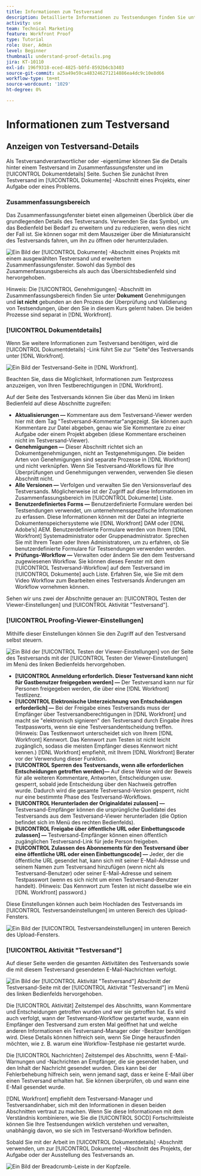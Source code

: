 ```yaml
---
title: Informationen zum Testversand
description: Detaillierte Informationen zu Testsendungen finden Sie unter [!DNL  Workfront] durch das Zusammenfassungsfenster und [!UICONTROL Dokumentdetails] Seite.
activity: use
team: Technical Marketing
feature: Workfront Proof
type: Tutorial
role: User, Admin
level: Beginner
thumbnail: understand-proof-details.png
jira: KT-10110
exl-id: 196f9318-eced-4825-b0fd-8592b6cb3403
source-git-commit: a25a49e59ca483246271214886ea4dc9c10e8d66
workflow-type: tm+mt
source-wordcount: '1029'
ht-degree: 0%

---
```


# Informationen zum Testversand

## Anzeigen von Testversand-Details

Als Testversandverantwortlicher oder -eigentümer können Sie die Details hinter einem Testversand im Zusammenfassungsfenster und im [!UICONTROL Dokumentdetails] Seite. Suchen Sie zunächst Ihren Testversand im [!UICONTROL Dokumente] -Abschnitt eines Projekts, einer Aufgabe oder eines Problems.

### Zusammenfassungsbereich

Das Zusammenfassungsfenster bietet einen allgemeinen Überblick über die grundlegenden Details des Testversands. Verwenden Sie das Symbol, um das Bedienfeld bei Bedarf zu erweitern und zu reduzieren, wenn dies nicht der Fall ist. Sie können sogar mit dem Mauszeiger über die Miniaturansicht des Testversands fahren, um ihn zu öffnen oder herunterzuladen.

![Ein Bild der [!UICONTROL Dokumente] -Abschnitt eines Projekts mit einem ausgewählten Testversand und erweitertem Zusammenfassungsfenster. Sowohl das Symbol des Zusammenfassungsbereichs als auch das Übersichtsbedienfeld sind hervorgehoben.](assets/document-summary.png)

Hinweis: Die [!UICONTROL Genehmigungen] -Abschnitt im Zusammenfassungsbereich finden Sie unter **Dokument** Genehmigungen und **ist nicht** gebunden an den Prozess der Überprüfung und Validierung von Testsendungen, über den Sie in diesem Kurs gelernt haben. Die beiden Prozesse sind separat in [!DNL Workfront].

### [!UICONTROL Dokumentdetails]

Wenn Sie weitere Informationen zum Testversand benötigen, wird die [!UICONTROL Dokumentdetails] -Link führt Sie zur &quot;Seite&quot;des Testversands unter [!DNL Workfront].

![Ein Bild der Testversand-Seite in [!DNL  Workfront].](assets/document-details.png)

Beachten Sie, dass die Möglichkeit, Informationen zum Testprozess anzuzeigen, von Ihren Testberechtigungen in [!DNL Workfront].

Auf der Seite des Testversands können Sie über das Menü im linken Bedienfeld auf diese Abschnitte zugreifen:

* **Aktualisierungen —** Kommentare aus dem Testversand-Viewer werden hier mit dem Tag &quot;Testversand-Kommentar&quot;angezeigt. Sie können auch Kommentare zur Datei abgeben, genau wie Sie Kommentare zu einer Aufgabe oder einem Projekt abgeben (diese Kommentare erscheinen nicht im Testversand-Viewer).
* **Genehmigungen —** Dieser Abschnitt richtet sich an Dokumentgenehmigungen, nicht an Testgenehmigungen. Die beiden Arten von Genehmigungen sind separate Prozesse in [!DNL Workfront] und nicht verknüpfen. Wenn Sie Testversand-Workflows für Ihre Überprüfungen und Genehmigungen verwenden, verwenden Sie diesen Abschnitt nicht.
* **Alle Versionen —** Verfolgen und verwalten Sie den Versionsverlauf des Testversands. Möglicherweise ist der Zugriff auf diese Informationen im Zusammenfassungsbereich im [!UICONTROL Dokumente] Liste.
* **Benutzerdefiniertes Forms —** Benutzerdefinierte Formulare werden bei Testsendungen verwendet, um unternehmensspezifische Informationen zu erfassen. Diese Informationen können mit der Datei an integrierte Dokumentenspeichersysteme wie [!DNL Workfront] DAM oder [!DNL Adobe’s] AEM. Benutzerdefinierte Formulare werden von Ihrem [!DNL Workfront] Systemadministrator oder Gruppenadministrator. Sprechen Sie mit Ihrem Team oder Ihren Administratoren, um zu erfahren, ob Sie benutzerdefinierte Formulare für Testsendungen verwenden werden.
* **Prüfungs-Workflow —** Verwalten oder ändern Sie den dem Testversand zugewiesenen Workflow. Sie können dieses Fenster mit dem [!UICONTROL Testversand-Workflow] auf dem Testversand im [!UICONTROL Dokumente] auch Liste. Erfahren Sie, wie Sie mit dem Video Workflow zum Bearbeiten eines Testversands Änderungen am Workflow vornehmen können.

Sehen wir uns zwei der Abschnitte genauer an: [!UICONTROL Testen der Viewer-Einstellungen] und [!UICONTROL Aktivität &quot;Testversand&quot;].

### [!UICONTROL Proofing-Viewer-Einstellungen]

Mithilfe dieser Einstellungen können Sie den Zugriff auf den Testversand selbst steuern.

![Ein Bild der [!UICONTROL Testen der Viewer-Einstellungen] von der Seite des Testversands mit der [!UICONTROL Testen der Viewer-Einstellungen] im Menü des linken Bedienfelds hervorgehoben.](assets/proofing-settings-on-details-page.png)

* **[!UICONTROL Anmeldung erforderlich. Dieser Testversand kann nicht für Gastbenutzer freigegeben werden] —** Der Testversand kann nur für Personen freigegeben werden, die über eine [!DNL Workfront] Testlizenz.
* **[!UICONTROL Elektronische Unterzeichnung von Entscheidungen erforderlich] —** Bei der Freigabe eines Testversands muss der Empfänger über Testversandberechtigungen in [!DNL Workfront] und macht sie &quot;elektronisch signieren&quot; den Testversand durch Eingabe ihres Testpassworts, wenn sie eine Testversandentscheidung treffen. (Hinweis: Das Testkennwort unterscheidet sich von Ihrem [!DNL Workfront] Kennwort. Das Kennwort zum Testen ist nicht leicht zugänglich, sodass die meisten Empfänger dieses Kennwort nicht kennen.) [!DNL Workfront] empfiehlt, mit Ihrem [!DNL Workfront] Berater vor der Verwendung dieser Funktion.
* **[!UICONTROL Sperren des Testversands, wenn alle erforderlichen Entscheidungen getroffen werden]—** Auf diese Weise wird der Beweis für alle weiteren Kommentare, Antworten, Entscheidungen usw. gesperrt, sobald jede Entscheidung über den Nachweis getroffen wurde. Dadurch wird die gesamte Testversand-Version gesperrt, nicht nur eine bestimmte Phase des Testversand-Workflows.
* **[!UICONTROL Herunterladen der Originaldatei zulassen] —** Testversand-Empfänger können die ursprüngliche Quelldatei des Testversands aus dem Testversand-Viewer herunterladen (die Option befindet sich im Menü des rechten Bedienfelds).
* **[!UICONTROL Freigabe über öffentliche URL oder Einbettungscode zulassen] —** Testversand-Empfänger können einen öffentlich zugänglichen Testversand-Link für jede Person freigeben.
* **[!UICONTROL Zulassen des Abonnements für den Testversand über eine öffentliche URL oder einen Einbettungscode] —** Jeder, der die öffentliche URL gesendet hat, kann sich mit seiner E-Mail-Adresse und seinem Namen zum Testversand hinzufügen (wenn nicht als Testversand-Benutzer) oder seiner E-Mail-Adresse und seinem Testpasswort (wenn es sich nicht um einen Testversand-Benutzer handelt). (Hinweis: Das Kennwort zum Testen ist nicht dasselbe wie ein [!DNL Workfront] password.)

Diese Einstellungen können auch beim Hochladen des Testversands im [!UICONTROL Testversandeinstellungen] im unteren Bereich des Upload-Fensters.

![Ein Bild der [!UICONTROL Testversandeinstellungen] im unteren Bereich des Upload-Fensters.](assets/proof-settings-on-upload-page.png)

### [!UICONTROL Aktivität &quot;Testversand&quot;]

Auf dieser Seite werden die gesamten Aktivitäten des Testversands sowie die mit diesem Testversand gesendeten E-Mail-Nachrichten verfolgt.

![Ein Bild der [!UICONTROL Aktivität &quot;Testversand&quot;] Abschnitt der Testversand-Seite mit der [!UICONTROL Aktivität &quot;Testversand&quot;] im Menü des linken Bedienfelds hervorgehoben.](assets/proofing-activity-in-details.png)

Die [!UICONTROL Aktivität] Zeitstempel des Abschnitts, wann Kommentare und Entscheidungen getroffen wurden und wer sie getroffen hat. Es wird auch verfolgt, wann der Testversand-Workflow gestartet wurde, wann ein Empfänger den Testversand zum ersten Mal geöffnet hat und welche anderen Informationen ein Testversand-Manager oder -Besitzer benötigen wird. Diese Details können hilfreich sein, wenn Sie Dinge herausfinden möchten, wie z. B. warum eine Workflow-Testphase nie gestartet wurde.

Die [!UICONTROL Nachrichten] Zeitstempel des Abschnitts, wenn E-Mail-Warnungen und -Nachrichten an Empfänger, die sie gesendet haben, und den Inhalt der Nachricht gesendet wurden. Dies kann bei der Fehlerbehebung hilfreich sein, wenn jemand sagt, dass er keine E-Mail über einen Testversand erhalten hat. Sie können überprüfen, ob und wann eine E-Mail gesendet wurde.

[!DNL Workfront] empfiehlt dem Testversand-Manager und Testversandinhaber, sich mit den Informationen in diesen beiden Abschnitten vertraut zu machen. Wenn Sie diese Informationen mit dem Verständnis kombinieren, wie Sie die [!UICONTROL SOCD] Fortschrittsleiste können Sie Ihre Testsendungen wirklich verstehen und verwalten, unabhängig davon, wo sie sich im Testversand-Workflow befinden.

Sobald Sie mit der Arbeit im [!UICONTROL Dokumentdetails] -Abschnitt verwenden, um zur [!UICONTROL Dokumente] -Abschnitt des Projekts, der Aufgabe oder der Ausstellung des Testversands an.

![Ein Bild der Breadcrumb-Leiste in der Kopfzeile.](assets/proof-breadcrumb.png)

<!--
#### Learn more
* [!UICONTROL Document details] overview
* Add a custom form to a document
* Request document approvals
* Summary for documents overview
* View activity on a proof within [!DNL Workfront]
-->
